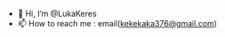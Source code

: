 - 👋 Hi, I’m @LukaKeres
- 📫 How to reach me : email(kekekaka376@gmail.com)

<!---
LukaKeres/LukaKeres is a ✨ special ✨ repository because its `README.md` (this file) appears on your GitHub profile.
You can click the Preview link to take a look at your changes.
--->
